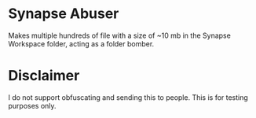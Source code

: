 # Synapse Abuser

Makes multiple hundreds of file with a size of ~10 mb in the Synapse Workspace folder, acting as a folder bomber.


# Disclaimer

I do not support obfuscating and sending this to people. This is for testing purposes only.

